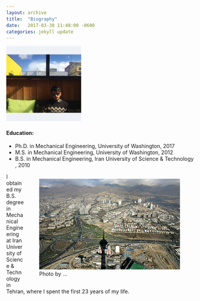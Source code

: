 ```yaml
---
layout: archive
title:  "Biography"
date:   2017-03-30 11:48:00 -0600
categories: jekyll update
---
```

<img src="/assets/images/FB-profie.jpg" alt="Profile Picture" style="width:200px;height:200px;">

#### Education:
* Ph.D. in Mechanical Engineering, University of Washington, 2017
* M.S. in Mechanical Engineering, University of Washington, 2012
* B.S. in Mechanical Engineering, Iran University of Science & Technology , 2010

<div>
    <p style="float: right;">
    <figure style="float:right;">
    <img alt="Tehran image"
    src="/assets/images/Tehran-kaveh.png"
    width="376" height="242"/>
    <figcaption>Photo by ...</figcaption>
    </figure>
    </p>
    <p>I obtained my B.S. degree in Mechanical Engineering at Iran University of Science & Technology in Tehran, where I spent the first 23 years of my life.</p>
</div>
